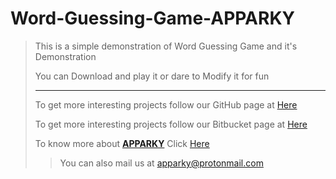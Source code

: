 # Word-Guessing-Game-APPARKY

> This is a simple demonstration of Word Guessing Game and it's Demonstration
> 
> You can Download and play it or dare to Modify it for fun
> 
> 
>
> -------------------
> 
> To get more interesting projects follow our GitHub page at [Here](https://github.com/Apparky)
> 
> To get more interesting projects follow our Bitbucket page at [Here](https://bitbucket.org/apparky-web/workspace/overview)
> 
> To know more about [__APPARKY__](https://apparky.vercel.app/) Click [Here](https://apparky-soumenmtec-gmailcom.vercel.app/)
>
>
> > You can also mail us at [apparky@protonmail.com](apparky@protonmail.com) 

